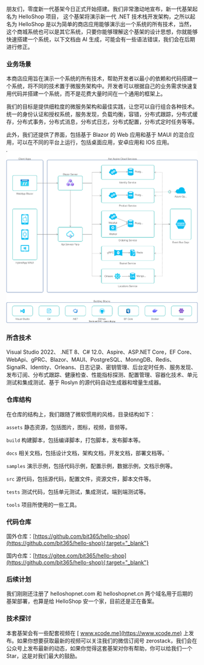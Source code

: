 朋友们，零度新一代基架今日正式开始搭建。我们非常激动地宣布，新一代基架起名为 HelloShop 项目， 这个基架将演示新一代 .NET 技术栈开发架构，之所以起名为 HelloShop 是以为简单的商店应用能够演示出一个系统的所有技术，当然，这个商城系统也可以是其它系统，只要你能够理解这个基架的设计思想，你就能够快速搭建一个系统，以下文档由 AI 生成，可能会有一些语法错误，我们会在后期进行修正。

### 业务场景

本商店应用旨在演示一个系统的所有技术，帮助开发者以最小的依赖和代码搭建一个系统，将不同的技术置于微服务架构中。开发者可以根据自己的业务需求快速复用代码并搭建一个系统，而不是花费大量时间在一个通用的框架上。

我们的目标是提供细粒度的微服务架构和最佳实践，让您可以自行组合各种技术。统一的身份认证和授权系统，服务发现，负载均衡，容错，分布式跟踪，分布式缓存，分布式事务，分布式消息，分布式日志，分布式配置，分布式定时任务等等。

此外，我们还提供了界面，包括基于 Blazor 的 Web 应用和基于 MAUI 的混合应用，可以在不同的平台上运行，包括桌面应用，安卓应用和 IOS 应用。

![技术架构](assets/architecture.min.svg)

### 所含技术

Visual Studio 2022、 .NET 8、C# 12.0、Aspire、ASP.NET Core，EF Core、WebApi、gPRC、Blazor、MAUI、PostgreSQL、MonngDB、Redis、SignalR、Identity、Orleans、日志记录、密钥管理、后台定时任务、服务发现、发布订阅、分布式跟踪、健康检查、性能指标探测、配置管理、容器化技术、单元测试和集成测试、基于 Roslyn 的源代码自动生成器和增量生成器。

### 仓库结构

在仓库的结构上，我们跟随了微软惯用的风格，目录结构如下：

`assets` 静态资源，包括图片，图标，视频，音频等。

`build` 构建脚本，包括编译脚本，打包脚本，发布脚本等。

`docs` 相关文档，包括设计文档，架构文档，开发文档，部署文档等。`

`samples` 演示示例，包括代码示例，配置示例，数据示例，文档示例等。

`src` 源代码，包括源代码，配置文件，资源文件，脚本文件等。

`tests` 测试代码，包括单元测试，集成测试，端到端测试等。

`tools` 项目所使用的一些工具。

### 代码仓库

国外仓库：[https://github.com/bit365/hello-shop](https://github.com/bit365/hello-shop){:target="_blank"}

国内仓库：[https://gitee.com/bit365/hello-shop](https://github.com/bit365/hello-shop){:target="_blank"}

### 后续计划

我们刚刚还注册了 helloshopnet.com 和 helloshopnet.cn 两个域名用于后期的基架部署，也算是给 HelloShop 安一个家，目前还是正在备案。

### 技术探讨

本套基架会有一些配套视频在 [ www.xcode.me](https://www.xcode.me) 上发布。如果你想要获取最新的视频可以关注我们的微信订阅号 zerostack，我们会在公众号上发布最新的动态，如果你觉得这套基架对你有帮助，你可以给我们一个 Star，这是对我们最大的鼓励。
